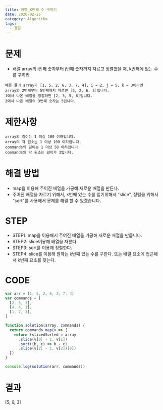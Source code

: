 ```yaml
---
title: 정렬_K번째 수 구하기
date: 2020-02-25
category: Algorithm
tags:
  - 정렬
---
```


# 문제

- 배열 array의 i번째 숫자부터 j번째 숫자까지 자르고 정렬했을 때, k번째에 있는 수를 구하라

```
예를 들어 array가 [1, 5, 2, 6, 3, 7, 4], i = 2, j = 5, k = 3이라면
array의 2번째부터 5번째까지 자르면 [5, 2, 6, 3]입니다.
1에서 나온 배열을 정렬하면 [2, 3, 5, 6]입니다.
2에서 나온 배열의 3번째 숫자는 5입니다.
```

# 제한사항

```
array의 길이는 1 이상 100 이하입니다.
array의 각 원소는 1 이상 100 이하입니다.
commands의 길이는 1 이상 50 이하입니다.
commands의 각 원소는 길이가 3입니다.
```

# 해결 방법

- map을 이용해 주어진 배열을 가공해 새로운 배열을 만든다.
- 주어진 배열을 자르기 위해서, k번째 있는 수를 얻기위해서 "slice", 정렬을 위해서 "sort"를 사용해서 문제를 해결 할 수 있겠습니다.

# STEP

- STEP1: map을 이용해서 주여진 배열을 가공해 새로운 배열을 만듭니다.
- STEP2: slice이용해 배열을 자른다.
- STEP3: sort를 이용해 정렬한다.
- STEP4: slice를 이용해 원하는 k번째 있는 수를 구한다. 또는 배열 요소에 접근해서 k번째 요소를 찾는다.

# CODE

```js
var arr = [1, 5, 2, 6, 3, 7, 4]
var commands = [
  [2, 5, 3],
  [4, 4, 1],
  [1, 7, 3],
]

function solution(array, commands) {
  return commands.map(v => {
    return (slicedSorted = array
      .slice(v[0] - 1, v[1])
      .sort((b, c) => b - c)
      .slice(v[2] - 1, v[2])[0])
  })
}

console.log(solution(arr, commands))
```

# 결과

[5, 6, 3]
